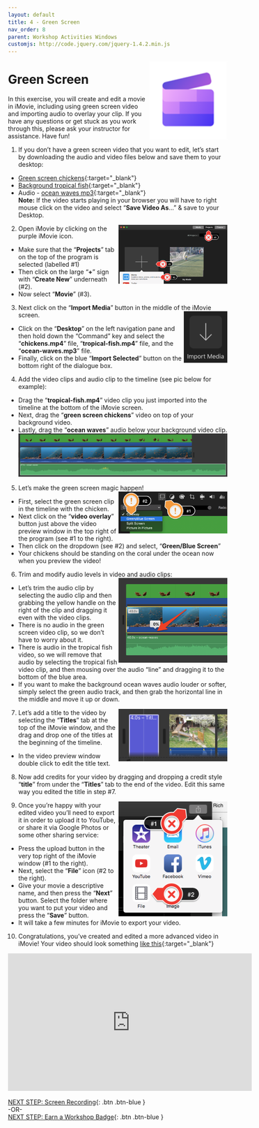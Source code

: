 ```yaml
---
layout: default
title: 4 - Green Screen
nav_order: 8
parent: Workshop Activities Windows
customjs: http://code.jquery.com/jquery-1.4.2.min.js
---
```

<img src="images/ms-videoeditor/cc-basics/logo.png" style="float:right;width:180px;" alt="ClipChamp logo"> 

# Green Screen
In this exercise, you will create and edit a movie in iMovie, including using green screen video and importing audio to overlay your clip. If you have any questions or get stuck as you work through this, please ask your instructor for assistance.  Have fun!

1. If you don’t have a green screen video that you want to edit, let’s start by downloading the audio and video files below and save them to your desktop: 
- [Green screen chickens](https://bit.ly/34yuUHH){:target="_blank"}
- [Background tropical fish](https://bit.ly/2SvcQey){:target="_blank"}
- Audio - [ocean waves mp3](https://bit.ly/3upBsCA){:target="_blank"}<br>
**Note:** If the video starts playing in your browser you will have to right mouse click on the video and select “**Save Video As**…” & save to your Desktop.

2. <img src="images/imovie-green-02.png" style="float:right;width:250px" alt="labels of projects, create new and movie tabs"> Open iMovie by clicking on the purple iMovie icon.
- Make sure that the “**Projects**” tab on the top of the program is selected (labelled #1)
- Then click on the large “**+**” sign with “**Create New**” underneath (#2).
- Now select “**Movie**” (#3).

3. Next click on the “**Import Media**” button in the middle of the iMovie screen. <img src="images/imovie-green-04.png" style="float:right;width:100px" alt="importing icon"> 
- Click on the “**Desktop**” on the left navigation pane and then hold down the “Command” key and select the “**chickens.mp4**” file, “**tropical-fish.mp4**” file, and the “**ocean-waves.mp3**” file. 
- Finally, click on the blue “**Import Selected**” button on the bottom right of the dialogue box.

4. Add the video clips and audio clip to the timeline (see pic below for example):
- Drag the “**tropical-fish.mp4**” video clip you just imported into the timeline at the bottom of the iMovie screen.
- Next, drag the “**green screen chickens**” video on top of your background video.
- Lastly, drag the “**ocean waves**” audio below your background video clip.
![Image of all 3 files imported into timeline](images/imovie-green-14.png)  

5. Let’s make the green screen magic happen! <img src="images/imovie-green-07.png" style="float:right;width:250px" alt="Green blue screem and video overlay dropdown"> 
- First, select the green screen clip in the timeline with the chicken.
- Next click on the “**video overlay**” button just above the video preview window in the top right of the program (see #1 to the right).
- Then click on the dropdown (see #2) and select, “**Green/Blue Screen**”
- Your chickens should be standing on the coral under the ocean now when you preview the video!

6. Trim and modify audio levels in video and audio clips: <img src="images/imovie-green-09.png" style="float:right;width:250px" alt="audio under tropical fish">
- Let’s trim the audio clip by selecting the audio clip and then grabbing the yellow handle on the right of the clip and dragging it even with the video clips.
- There is no audio in the green screen video clip, so we don’t have to worry about it.
- There is audio in the tropical fish video, so we will remove that audio by selecting the tropical fish video clip, and then mousing over the audio “line” and dragging it to the bottom of the blue area.
- If you want to make the background ocean waves audio louder or softer, simply select the green audio track, and then grab the horizontal line in the middle and move it up or down.

7. <img src="images/imovie-green-11.png" style="float:right;width:250px" alt="titles tab"> Let’s add a title to the video by selecting the “**Titles**” tab at the top of the iMovie window, and the drag and drop one of the titles at the beginning of the timeline. 
- In the video preview window double click to edit the title text.

8. Now add credits for your video by dragging and dropping a credit style “**title**” from under the “**Titles**” tab to the end of the video. Edit this same way you edited the title in step #7.

9. <img src="images/imovie-green-13.png" style="float:right;width:250px" alt="Exporting menu">Once you’re happy with your edited video you’ll need to export it in order to upload it to YouTube, or share it via Google Photos or some other sharing service:
- Press the upload button in the very top right of the iMovie window (#1 to the right).
- Next, select the “**File**” icon (#2 to the right).
- Give your movie a descriptive name, and then press the “**Next**” button. Select the folder where you want to put your video and press the “**Save**” button.
- It will take a few minutes for iMovie to export your video.

10. Congratulations, you’ve created and edited a more advanced video in iMovie! Your video should look something [like this](https://goo.gl/yBjs7k){:target="_blank"} 
<iframe width="560" height="315" src="https://www.youtube.com/embed/AmOVm-GxP1I" title="YouTube video player" frameborder="0" allow="accelerometer; autoplay; clipboard-write; encrypted-media; gyroscope; picture-in-picture" allowfullscreen></iframe>


<script>  

    function toggle(input) {
        var x = document.getElementById(input);
        if (x.style.display === "none") {
            x.style.display = "block";
        } else {
            x.style.display = "none";
        }
    }
</script>

[NEXT STEP: Screen Recording](screen-recording.html){: .btn .btn-blue }<br>
-OR-<br>
[NEXT STEP: Earn a Workshop Badge](informal-credentials.html){: .btn .btn-blue }
